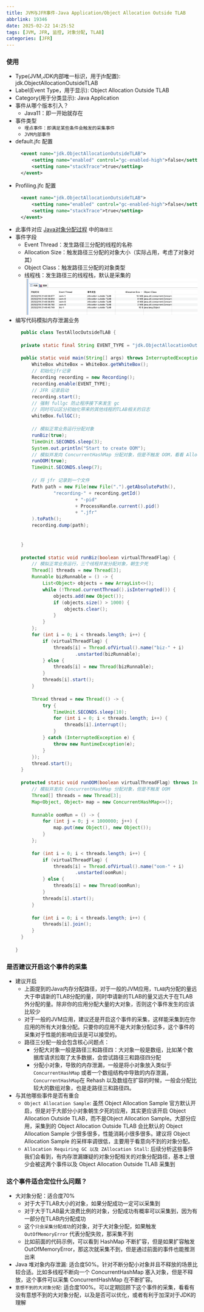 ```yaml
---
title: JVM与JFR事件-Java Application/Object Allocation Outside TLAB
abbrlink: 19346
date: 2025-02-22 14:25:52
tags: [JVM, JFR, 监控, 对象分配, TLAB]
categories: [JFR]
---
```


### 使用
- Type(JVM,JDK内部唯一标识，用于jfr配置): jdk.ObjectAllocationOutsideTLAB
- Label(Event Type，用于显示): Object Allocation Outside TLAB
- Category(用于分类显示): Java Application
- 事件从哪个版本引入？
  - Java11：即一开始就存在
- 事件类型
  - `埋点事件：即满足某些条件会触发的采集事件`
  - `JVM内部事件`
- default.jfc 配置
  ```xml
    <event name="jdk.ObjectAllocationOutsideTLAB">
        <setting name="enabled" control="gc-enabled-high">false</setting>
        <setting name="stackTrace">true</setting>
    </event>
  ```
- Profiling.jfc 配置
  ```xml
    <event name="jdk.ObjectAllocationOutsideTLAB">
        <setting name="enabled" control="gc-enabled-high">false</setting>
        <setting name="stackTrace">true</setting>
    </event>
  ```
- 此事件对应 [Java对象分配过程](https://taeyang0126.github.io/2025/02/22/jvm/java-dui-xiang-fen-pei-guo-cheng/posts/undefined/?highlight=%E5%AF%B9%E8%B1%A1%E5%88%86%E9%85%8D) 中的`路径三`
- 事件字段
  - Event Thread：发生路径三分配的线程的名称
  - Allocation Size：触发路径三分配的对象大小（实际占用，考虑了对象对其）
  - Object Class：触发路径三分配的对象类型
  - 线程栈：发生路径三的线程栈，默认是采集的
    ![img](/images/jfr/07.png)
- 编写代码模拟内存泄漏业务
  ```java
    public class TestAllocOutsideTLAB {

    private static final String EVENT_TYPE = "jdk.ObjectAllocationOutsideTLAB";

    public static void main(String[] args) throws InterruptedException, IOException {
        WhiteBox whiteBox = WhiteBox.getWhiteBox();
        // 初始化jfr记录
        Recording recording = new Recording();
        recording.enable(EVENT_TYPE);
        // JFR 记录启动
        recording.start();
        // 强制 fullgc 防止程序接下来发生 gc
        // 同时可以区分初始化带来的其他线程的TLAB相关的日志
        whiteBox.fullGC();

        // 模拟正常业务运行分配对象
        runBiz(true);
        TimeUnit.SECONDS.sleep(3);
        System.out.println("Start to create OOM");
        // 模拟并发向 ConcurrentHashMap 分配对象，但是不触发 OOM，看看 Allocation  Outside TLAB 是否可以捕捉到
        runOOM(true);
        TimeUnit.SECONDS.sleep(7);

        // 将 jfr 记录到一个文件
        Path path = new File(new File(".").getAbsolutePath(),
                "recording-" + recording.getId()
                        + "-pid"
                        + ProcessHandle.current().pid()
                        + ".jfr"
        ).toPath();
        recording.dump(path);


    }

    protected static void runBiz(boolean virtualThreadFlag) {
        // 模拟正常业务运行，三个线程并发分配对象，朝生夕死
        Thread[] threads = new Thread[3];
        Runnable bizRunnable = () -> {
            List<Object> objects = new ArrayList<>();
            while (!Thread.currentThread().isInterrupted()) {
                objects.add(new Object());
                if (objects.size() > 1000) {
                    objects.clear();
                }
            }
        };
        for (int i = 0; i < threads.length; i++) {
            if (virtualThreadFlag) {
                threads[i] = Thread.ofVirtual().name("biz-" + i)
                        .unstarted(bizRunnable);
            } else {
                threads[i] = new Thread(bizRunnable);
            }
            threads[i].start();
        }

        Thread thread = new Thread(() -> {
            try {
                TimeUnit.SECONDS.sleep(10);
                for (int i = 0; i < threads.length; i++) {
                    threads[i].interrupt();
                }
            } catch (InterruptedException e) {
                throw new RuntimeException(e);
            }
        });
        thread.start();
    }

    protected static void runOOM(boolean virtualThreadFlag) throws InterruptedException {
        // 模拟并发向 ConcurrentHashMap 分配对象，但是不触发 OOM
        Thread[] threads = new Thread[3];
        Map<Object, Object> map = new ConcurrentHashMap<>();

        Runnable oomRun = () -> {
            for (int j = 0; j < 1000000; j++) {
                map.put(new Object(), new Object());
            }
        };

        for (int i = 0; i < threads.length; i++) {
            if (virtualThreadFlag) {
                threads[i] = Thread.ofVirtual().name("oom-" + i)
                        .unstarted(oomRun);
            } else {
                threads[i] = new Thread(oomRun);
            }
            threads[i].start();
        }

        for (int i = 0; i < threads.length; i++) {
            threads[i].join();
        }
    }

  }
  ```

### 是否建议开启这个事件的采集
- 建议开启
  - 上面提到的Java内存分配路径，对于一般的JVM应用，`TLAB`内分配的量远大于申请新的TLAB分配的量，同时申请新的TLAB的量又远大于在TLAB外分配的量。除非你的应用分配大量的大对象，否则这个事件发生的应该比较少
  - 对于一般的JVM应用，建议还是开启这个事件的采集，这样能采集到在你应用的所有大对象分配。只要你的应用不是大对象分配过多，这个事件的采集对于性能的影响应该是可以接受的。
  - 路径三分配一般会包含核心问题点：
    - 分配大对象一般是路径三和路径四：大对象一般是数组，比如某个数据库请求拉取了太多数据，会尝试路径三和路径四分配
    - 分配小对象，导致的内存泄漏，一般是将小对象放入类似于 `ConcurrentHashMap` 或者一个数组结构中导致的内存泄漏，`ConcurrentHashMap`在 Rehash 以及数组在扩容的时候，一般会分配比较大的数组对象，也是走路径三和路径四。
- 与其他哪些事件是否有重合
  - `Object Allocation Sample`: 虽然 Object Allocation Sample 官方默认开启，但是对于大部分小对象朝生夕死的应用，其实更应该开启 Object Allocation Outside TLAB，而不是Object Allocation Sample。大部分应用，采集到的 Object Allocation Outside TLAB 会比默认的 Object Allocation Sample 少很多很多，性能消耗小很多很多。建议将 Object Allocation Sample 的采样率调很低，主要用于看意向不到的对象分配。
  - `Allocation Requiring GC 以及 ZAllocation Stall`: 后续分析这些事件我们会看到，有内存泄漏嫌疑的对象分配相关的对象分配路径，基本上很少会被这两个事件以及 Object Allocation Outside TLAB 采集到

### 这个事件适合定位什么问题？
- 大对象分配：适合度70%
  - 对于大于TLAB大小的对象，如果分配成功一定可以采集到
  - 对于大于TLAB最大浪费比例的对象，分配成功有概率可以采集到，因为有一部分在TLAB内分配成功
  - 这个`只会采集分配成功`的对象，对于大对象分配，如果触发 `OutOfMemoryError` 代表分配失败，那采集不到
  - 比如前面的代码示例，可以看到 HashMap 不断扩容，但是如果扩容触发 OutOfMemoryError，那这次就采集不到，但是通过前面的事件也能推测出来
- Java 堆对象内存泄漏: 适合度50%。针对不断分配小对象并且不释放的场景比较合适。比如多线程不断向一个 ConcurrentHashMap 塞入对象，但是不释放，这个事件可以采集 ConcurrentHashMap 在不断扩容。
- `意想不到的大对象分配`: 适合度100%。可以定期回顾下这个事件的采集，看看有没有意想不到的大对象分配，以及是否可以优化，或者有利于加深对于JDK的理解
